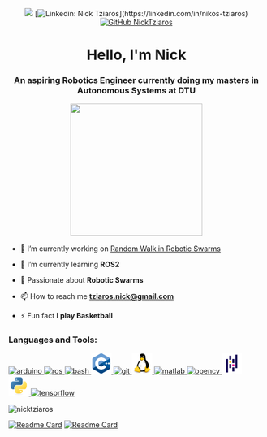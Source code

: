 
<div align="center">
  
![](https://visitor-badge.glitch.me/badge?page_id=nicktziaros)
[![Linkedin: Nick Tziaros](https://img.shields.io/badge/-NickTziaros-blue?style=flat-square&logo=Linkedin&logoColor=white&link=[https://www.linkedin.com/in//](https://linkedin.com/in/nikos-tziaros))](https://linkedin.com/in/nikos-tziaros)
[![GitHub NickTziaros](https://img.shields.io/github/followers/NickTziaros?label=follow&style=social)](https://github.com/NickTziaros)

</div>

<h1 align="center">Hello, I'm Nick</h1>
<h3 align="center">An aspiring Robotics Engineer currently doing my masters in Autonomous Systems at DTU</h3>
<div align="center">
  <img src="https://i.pinimg.com/originals/50/38/f6/5038f6672f089f3a50c4f075feddfc42.gif" width="260" height="260" />
</div>

- 🔭 I’m currently working on [Random Walk in Robotic Swarms](https://github.com/NickTziaros/random_walk)

- 🌱 I’m currently learning **ROS2**

- :star_struck:	Passionate about **Robotic Swarms**

- 📫 How to reach me **tziaros.nick@gmail.com**

- ⚡ Fun fact **I play Basketball**


<h3 align="left">Languages and Tools:</h3>
<p align="left"> <a href="https://www.arduino.cc/" target="_blank" rel="noreferrer"> <img src="https://cdn.worldvectorlogo.com/logos/arduino-1.svg" alt="arduino" width="40" height="40"/> </a> <a href="https://https://www.ros.org/" target="_blank" rel="noreferrer"> <img src="https://images.squarespace-cdn.com/content/v1/606d378755a86f589aa297b7/1621897385511-NS0QWVKNHWBGWPM39B7L/ros_logo_large.png?format=300w" alt="ros" width="40" height="40"/> </a> <a href="https://www.gnu.org/software/bash/" target="_blank" rel="noreferrer"> <img src="https://www.vectorlogo.zone/logos/gnu_bash/gnu_bash-icon.svg" alt="bash" width="40" height="40"/> </a> <a href="https://www.w3schools.com/cpp/" target="_blank" rel="noreferrer"> <img src="https://raw.githubusercontent.com/devicons/devicon/master/icons/cplusplus/cplusplus-original.svg" alt="cplusplus" width="40" height="40"/> </a> <a href="https://git-scm.com/" target="_blank" rel="noreferrer"> <img src="https://www.vectorlogo.zone/logos/git-scm/git-scm-icon.svg" alt="git" width="40" height="40"/> </a> <a href="https://www.linux.org/" target="_blank" rel="noreferrer"> <img src="https://raw.githubusercontent.com/devicons/devicon/master/icons/linux/linux-original.svg" alt="linux" width="40" height="40"/> </a> <a href="https://www.mathworks.com/" target="_blank" rel="noreferrer"> <img src="https://upload.wikimedia.org/wikipedia/commons/2/21/Matlab_Logo.png" alt="matlab" width="40" height="40"/> </a> <a href="https://opencv.org/" target="_blank" rel="noreferrer"> <img src="https://www.vectorlogo.zone/logos/opencv/opencv-icon.svg" alt="opencv" width="40" height="40"/> </a> <a href="https://pandas.pydata.org/" target="_blank" rel="noreferrer"> <img src="https://raw.githubusercontent.com/devicons/devicon/2ae2a900d2f041da66e950e4d48052658d850630/icons/pandas/pandas-original.svg" alt="pandas" width="40" height="40"/> </a> <a href="https://www.python.org" target="_blank" rel="noreferrer"> <img src="https://raw.githubusercontent.com/devicons/devicon/master/icons/python/python-original.svg" alt="python" width="40" height="40"/> </a> <a href="https://www.tensorflow.org" target="_blank" rel="noreferrer"> <img src="https://www.vectorlogo.zone/logos/tensorflow/tensorflow-icon.svg" alt="tensorflow" width="40" height="40"/> </a> </p>

<p><img align="center" src="https://github-readme-stats.vercel.app/api/top-langs?username=nicktziaros&show_icons=true&locale=en&layout=compact" alt="nicktziaros" /></p>




[![Readme Card](https://github-readme-stats.vercel.app/api/pin/?username=nicktziaros&repo=random_walk)](https://github.com/NickTziaros/random_walk)
[![Readme Card](https://github-readme-stats.vercel.app/api/pin/?username=nicktziaros&repo=PSO-Algorithm-in-a-Robotic-Swarm)](https://github.com/NickTziaros/PSO-Algorithm-in-a-Robotic-Swarm)


